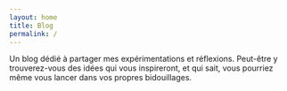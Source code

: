 ```yaml
---
layout: home
title: Blog
permalink: /
---
```


Un blog dédié à partager mes expérimentations et réflexions. Peut-être y trouverez-vous des idées qui vous inspireront, et qui sait, vous pourriez même vous lancer dans vos propres bidouillages.
